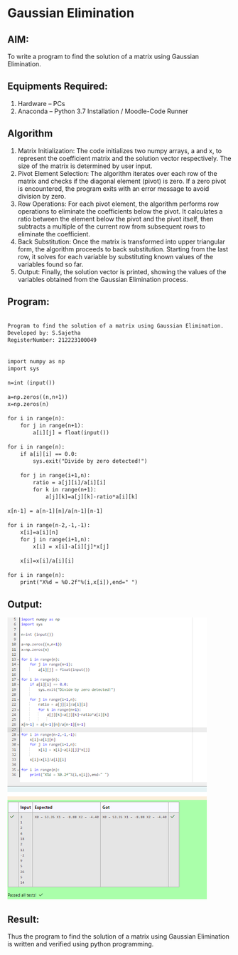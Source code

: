 # Gaussian Elimination

## AIM:
To write a program to find the solution of a matrix using Gaussian Elimination.

## Equipments Required:
1. Hardware – PCs
2. Anaconda – Python 3.7 Installation / Moodle-Code Runner

## Algorithm
1. Matrix Initialization: The code initializes two numpy arrays, a and x, to represent the coefficient matrix and the solution vector respectively. The size of the matrix is determined by user input.
2. Pivot Element Selection: The algorithm iterates over each row of the matrix and checks if the diagonal element (pivot) is zero. If a zero pivot is encountered, the program exits with an error message to avoid division by zero.
3. Row Operations: For each pivot element, the algorithm performs row operations to eliminate the coefficients below the pivot. It calculates a ratio between the element below the pivot and the pivot itself, then subtracts a multiple of the current row from subsequent rows to eliminate the coefficient.
4. Back Substitution: Once the matrix is transformed into upper triangular form, the algorithm proceeds to back substitution. Starting from the last row, it solves for each variable by substituting known values of the variables found so far.
5. Output: Finally, the solution vector is printed, showing the values of the variables obtained from the Gaussian Elimination process.


## Program:
```

Program to find the solution of a matrix using Gaussian Elimination.
Developed by: S.Sajetha
RegisterNumber: 212223100049


import numpy as np
import sys

n=int (input())

a=np.zeros((n,n+1))
x=np.zeros(n)

for i in range(n):
    for j in range(n+1):
        a[i][j] = float(input())

for i in range(n):
    if a[i][i] == 0.0:
        sys.exit("Divide by zero detected!")
        
    for j in range(i+1,n):
        ratio = a[j][i]/a[i][i]
        for k in range(n+1):
            a[j][k]=a[j][k]-ratio*a[i][k]
                
x[n-1] = a[n-1][n]/a[n-1][n-1]

for i in range(n-2,-1,-1):
    x[i]=a[i][n]
    for j in range(i+1,n):
        x[i] = x[i]-a[i][j]*x[j]
        
    x[i]=x[i]/a[i][i]
    
for i in range(n):
    print("X%d = %0.2f"%(i,x[i]),end=" ")
```

## Output:
![alt text](image.png)


## Result:
Thus the program to find the solution of a matrix using Gaussian Elimination is written and verified using python programming.

